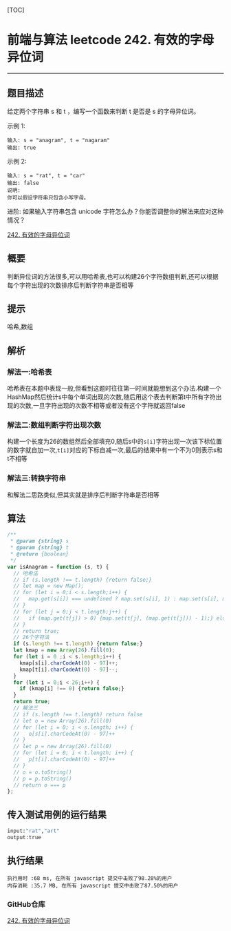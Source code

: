 [TOC]
# 前端与算法 leetcode 242. 有效的字母异位词
---

## 题目描述
给定两个字符串 s 和 t ，编写一个函数来判断 t 是否是 s 的字母异位词。

示例 1:
```
输入: s = "anagram", t = "nagaram"
输出: true
```
示例 2:
```
输入: s = "rat", t = "car"
输出: false
说明:
你可以假设字符串只包含小写字母。
```
进阶:
如果输入字符串包含 unicode 字符怎么办？你能否调整你的解法来应对这种情况？

[242. 有效的字母异位词](https://leetcode-cn.com/problems/valid-anagram)

## 概要
判断异位词的方法很多,可以用哈希表,也可以构建26个字符数组判断,还可以根据每个字符出现的次数排序后判断字符串是否相等
## 提示
哈希,数组
## 解析

### 解法一:哈希表
哈希表在本题中表现一般,但看到这题时往往第一时间就能想到这个办法.构建一个HashMap然后统计s中每个单词出现的次数,随后用这个表去判断第t中所有字符出现的次数,一旦字符出现的次数不相等或者没有这个字符就返回false
### 解法二:数组判断字符出现次数
构建一个长度为26的数组然后全部填充0,随后s中的`s[i]`字符出现一次该下标位置的数字就自加一次,`t[i]`对应的下标自减一次,最后的结果中有一个不为0则表示s和t不相等
### 解法三:转换字符串
和解法二思路类似,但其实就是排序后判断字符串是否相等
## 算法

```js
/**
 * @param {string} s
 * @param {string} t
 * @return {boolean}
 */
var isAnagram = function (s, t) {
  // 哈希法
  // if (s.length !== t.length) {return false;}
  // let map = new Map();
  // for (let i = 0;i < s.length;i++) {
  //   map.get(s[i]) === undefined ? map.set(s[i], 1) : map.set(s[i], map.get(s[i]) + 1);
  // }
  // for (let j = 0;j < t.length;j++) {
  //   if (map.get(t[j]) > 0) {map.set(t[j], (map.get(t[j])) - 1);} else {return false;}
  // }
  // return true;
  // 26个字符法
  if (s.length !== t.length) {return false;}
  let kmap = new Array(26).fill(0);
  for (let i = 0 ;i < s.length;i++) {
    kmap[s[i].charCodeAt(0) - 97]++;
    kmap[t[i].charCodeAt(0) - 97]--;
  }
  for (let i = 0;i < 26;i++) {
    if (kmap[i] !== 0) {return false;}
  }
  return true;
  // 解法三
  // if (s.length !== t.length) return false
  // let o = new Array(26).fill(0)
  // for (let i = 0; i < s.length; i++) {
  //   o[s[i].charCodeAt(0) - 97]++
  // }
  // let p = new Array(26).fill(0)
  // for (let i = 0; i < t.length; i++) {
  //   p[t[i].charCodeAt(0) - 97]++
  // }
  // o = o.toString()
  // p = p.toString()
  // return o === p
};
```

## 传入测试用例的运行结果

```sh
input:"rat","art"
output:true
```

## 执行结果

```
执行用时 :68 ms, 在所有 javascript 提交中击败了98.28%的用户
内存消耗 :35.7 MB, 在所有 javascript 提交中击败了87.50%的用户
```

### GitHub仓库

[242. 有效的字母异位词](https://github.com/moshuying/AlgorithmAndBlog/blob/master/algorithm/leetcode/242.%20Valid%20Anagram/index.js)